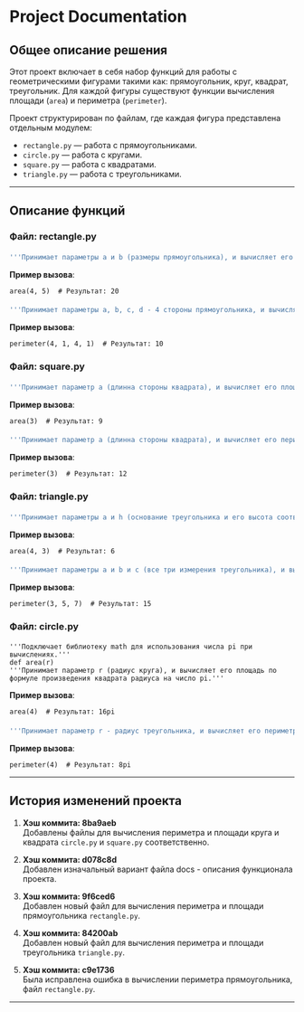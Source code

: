
# Project Documentation

## Общее описание решения
Этот проект включает в себя набор функций для работы с геометрическими фигурами такими как: прямоугольник, круг, квадрат, треугольник. 
Для каждой фигуры существуют функции вычисления площади (`area`) и периметра (`perimeter`).

Проект структурирован по файлам, где каждая фигура представлена отдельным модулем:

- `rectangle.py` — работа с прямоугольниками.
- `circle.py` — работа с кругами.
- `square.py` — работа с квадратами.
- `triangle.py` — работа с треугольниками.

---

## Описание функций

### Файл: rectangle.py
#### 
```def area(a, b)
'''Принимает параметры a и b (размеры прямоугольника), и вычисляет его площадь по формуле произведения.'''
```
**Пример вызова**:
```
area(4, 5)  # Результат: 20
```

#### 
```def perimeter(a, b, c, d)
'''Принимает параметры a, b, c, d - 4 стороны прямоугольника, и вычисляет его периметр по формуле суммы длинн всех сторон'''
```
**Пример вызова**:
```
perimeter(4, 1, 4, 1)  # Результат: 10
```

### Файл: square.py
#### 
```def area(a)
'''Принимает параметр a (длинна стороны квадрата), и вычисляет его площадь по формуле, возводя эту сторону в квадрат (все стороны квадрата равны).'''
```
**Пример вызова**:
```
area(3)  # Результат: 9
```

#### 
```def perimeter(a)
'''Принимает параметр a (длинна стороны квадрата), и вычисляет его периметр, умножая сторону на 4 (т.к. все стороны квадрата равны).'''
```
**Пример вызова**:
```
perimeter(3)  # Результат: 12
```

### Файл: triangle.py
#### 
```def area(a, h)
'''Принимает параметры a и h (основание треугольника и его высота соответственно), и вычисляет его площадь по формуле произведения 1/2 основания на высоту.'''
```
**Пример вызова**:
```
area(4, 3)  # Результат: 6
```

#### 
```def perimeter(a, b, c)
'''Принимает параметры a и b и c (все три измерения треугольника), и вычисляет его периметр как сумму трех сторон'''
```
**Пример вызова**:
```
perimeter(3, 5, 7)  # Результат: 15
```

### Файл: circle.py
#### 
```import math
'''Подключает библиотеку math для использования числа pi при вычислениях.'''
def area(r)
'''Принимает параметр r (радиус круга), и вычисляет его площадь по формуле произведения квадрата радиуса на число pi.'''
```
**Пример вызова**:
```
area(4)  # Результат: 16pi
```

#### 
```def perimeter(r)
'''Принимает параметр r - радиус треугольника, и вычисляет его периметр по формуле произведения 2pi на r'''
```
**Пример вызова**:
```
perimeter(4)  # Результат: 8pi
```

---

## История изменений проекта

1. **Хэш коммита: 8ba9aeb**  
Добавлены файлы для вычисления периметра и площади круга и квадрата `circle.py` и `square.py` соответственно.

2. **Хэш коммита: d078c8d**  
Добавлен изначальный вариант файла docs - описания функционала проекта.

3. **Хэш коммита: 9f6ced6**  
Добавлен новый файл для вычисления периметра и площади прямоугольника `rectangle.py`.

4. **Хэш коммита: 84200ab**  
Добавлен новый файл для вычисления периметра и площади треугольника `triangle.py`.


5. **Хэш коммита: c9e1736**  
Была исправлена ошибка в вычислении периметра прямоугольника, файл `rectangle.py`.

---
